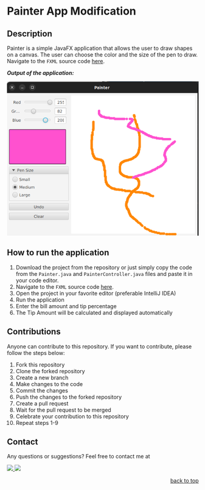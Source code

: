 # Painter App Modification

## Description

Painter is a simple JavaFX application that allows the user to draw shapes on a canvas. The user can choose the color and the size of the pen to draw.
Navigate to the `FXML` source code <a href="https://github.com/Alibakhshov/JavaFX/tree/master/src/main/resources/main/javafx">here</a>.


***Output of the application:***

![img_5.png](https://github.com/Alibakhshov/JavaFX/blob/7e00fc2fef62e53f1b7fb85c51ffcea54c784e87/src/Pictures/img_5.png)


## How to run the application

1. Download the project from the repository or just simply copy the code from the `Painter.java` and `PainterController.java` files and paste it in your code editor.
2. Navigate to the `FXML` source code <a href="https://github.com/Alibakhshov/JavaFX/tree/master/src/main/resources/main/javafx">here</a>.
3. Open the project in your favorite editor (preferable IntelliJ IDEA)
4. Run the application
5. Enter the bill amount and tip percentage
6. The Tip Amount will be calculated and displayed automatically


## Contributions

Anyone can contribute to this repository. If you want to contribute, please follow the steps below:

1. Fork this repository
2. Clone the forked repository
3. Create a new branch
4. Make changes to the code
5. Commit the changes
6. Push the changes to the forked repository
7. Create a pull request
8. Wait for the pull request to be merged
9. Celebrate your contribution to this repository
10. Repeat steps 1-9

## Contact

Any questions or suggestions? Feel free to contact me at

<a href="https://www.linkedin.com/in/rauf-alibakhshov-6b5aa5210/">
    <img height="40" src="https://cdn2.iconfinder.com/data/icons/social-icon-3/512/social_style_3_in-306.png"/>
</a>

<a href="https://open.spotify.com/playlist/7KmIUNWrK8wEHfQcQfFrQ1?si=0e2d44043b5a40a4">
    <img height="40" src="https://cdn4.iconfinder.com/data/icons/logos-and-brands/512/315_Spotify_logo-128.png"/>
</a>


<p align="right"><a href="#top">back to top</a></p>
